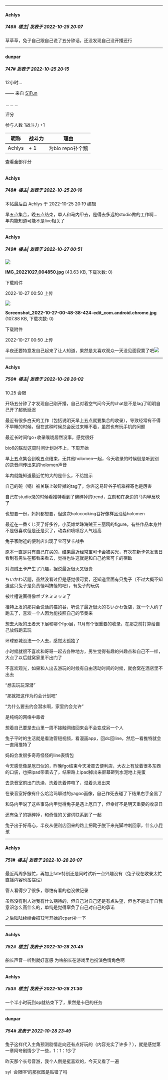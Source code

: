 

*****

####  Achlys  
##### 746#         楼主| 发表于 2022-10-25 20:07

草草草，兔子自己跟自己说了五分钟话，还没发现自己没开播还行



*****

####  dunpar  
##### 747#       发表于 2022-10-25 20:15

12小时...

—— 来自 [S1Fun](https://s1fun.koalcat.com)

﹍﹍﹍

评分

 参与人数 1战斗力 +1

|昵称|战斗力|理由|
|----|---|---|
| Achlys| + 1|为bio repo补个鹅|

查看全部评分

*****

####  Achlys  
##### 748#         楼主| 发表于 2022-10-25 20:16

 本帖最后由 Achlys 于 2022-10-25 20:19 编辑 

早五点集合，晚五点结束，单人和马内甲去，是得去多远的studio做的工作啊...
年内能知道可能不是live相关了



*****

####  Achlys  
##### 749#         楼主| 发表于 2022-10-27 00:51

<img src="https://img.saraba1st.com/forum/202210/27/005012g0yz3at0tmtl8axz.jpg" referrerpolicy="no-referrer">

<strong>IMG_20221027_004850.jpg</strong> (43.63 KB, 下载次数: 0)

下载附件

2022-10-27 00:50 上传

<img src="https://img.saraba1st.com/forum/202210/27/005013jww1kkdqsd3kk1ca.jpg" referrerpolicy="no-referrer">

<strong>Screenshot_2022-10-27-00-48-38-424-edit_com.android.chrome.jpg</strong> (107.88 KB, 下载次数: 0)

下载附件

2022-10-27 00:50 上传

半夜还要特意发自己起来了让人知道，果然是太喜欢观众一天没见面寂寞了吧<img src="https://static.saraba1st.com/image/smiley/face2017/074.png" referrerpolicy="no-referrer">



*****

####  Achlys  
##### 750#         楼主| 发表于 2022-10-28 20:02

10.25 会限

开场五分钟了才发现自己刚开播，自己对着空气问今天的chat是不是lag了明明自己开了超低延迟

最近有很多白天的工作（包括说明天早上五点就要集合的收录），导致经常有不得不早睡的时候，但在这种时候总会反过来睡不着，虽然也有玩手机的问题

最近长时间fgo+收录喉咙居然没事，感觉很好

bio6的联动这周时间计划对不上，下周开始

早上五点集合到晚五点结束，无其他holomen一起，今天收录的时候倒是听到别的录音间传出来的holomen声音

年内就能知道最近忙的大的是什么，不给提示

自己的碗（锅）被关联上破碎掉的tag了，你杏这易碎谷子纸箱裸寄也是厉害

自己在studio录的时候看推特看到了碗碎掉的trend，立刻和在身边的马内甲反映了

也想要一份，妈妈都想要，但这次holocooking谷好像样品没给holomen

最近在一番くじ买了好多谷，小英雄龙珠海贼王三丽鸥的figure，有些作品本身并不是很喜欢但是还是买了，动森和喷喷谷人气超高

兔子家附近的便利店出现了宝可梦卡战争

原本一直是只有自己在买的，结果最近经常宝可卡会被买光，有次在新卡包发售日看到有男生在那看来看去，觉得也许这就是和自己抢宝可卡的宿敌

对海贼王卡产生了兴趣，据说最近很火又很贵

ちいかわ话题，虽然没看过但是感觉很可爱，还知道里面有只兔子（不过大概不知道这只兔子是负责怪叫搞怪的吧），有兔子的玩偶

被吐槽说画得像ボブネミミッミ了

推特上发的那只会说话的猫的谷，听说了最近很火的ちいかわ饭店，就一个人约了跑去了，喜欢一个人因为能按照自己的节奏来

想去大阪的王者天下展和哪个fgo展，11月有个很重要的收录，在那之前打算给自己放假跑去玩

环球影城没法一个人去，感觉太孤独了

小时候就很不喜欢和哥哥一起去各种地方，男生觉得有趣的兴趣点和自己不一样，大点了以后就窝家里不出门了

不喜欢观光，如果和人出去游玩的时候有自由活动时间的时候，就会窝在酒店里不出去

“想去玩玩深潜”

“那就把这作为约会计划吧”

“为什么要去约会潜水啊，家里约会允许”

是纯纯的网络中毒者

想着自己要是去山里一周不接触网络回来会不会变成另一个人

兔子平时的生活就是看油管短视频，看漫画app，回dc回line，然后一看推特就会一直用推特了

妈妈会发很多奇奇怪怪的line表情包

今天感觉像是厄日似的，昨晚fgo结束今天凌晨去便利店，大衣上有放着很多东西的口袋，也把ipad带着去了，结果路上ipad掉出来屏幕砸到水泥地上完蛋

去录音室前出门洗澡，洗着洗着停电了，湿着头发出来

在录音室好像有什么哈洽玛聊过的yagoo画像，自己作死去碰了下结果右手全黑了

和马内甲说了这些事马内甲觉得兔子是遇上厄日了，但幸好不是明天重要的收录日

还有兔子的锅碎掉，和奇怪的关键词联系到了一起

兔子出于好奇心，半夜从便利店回来的路上把靴子脱下来光脚冲刺回家，什么小屁孩



*****

####  Achlys  
##### 751#         楼主| 发表于 2022-10-28 20:07

最近两周多挺忙，再加上fate特别还是同时试听一点兴趣没有（兔子现在收录太忙直播内容也蛮摆烂）

管人看得少了很多，哪怕有看的也没做记录

虽然没有别人对我有什么期待的，但自己对自己还是有点失望，但也不是出于自我意识怎么高什么的，单纯是觉得辜负了自己对自己的承诺

之后陆陆续续会把12号开始的cpart补一下



*****

####  Achlys  
##### 752#         楼主| 发表于 2022-10-28 20:45

船长声音一听到就好喜感
为啥船长在游戏里也扮演色情角色啊



*****

####  Achlys  
##### 753#         楼主| 发表于 2022-10-28 21:30

一个半小时玩到op就结束下了，果然是卡巴的任务



*****

####  dunpar  
##### 754#       发表于 2022-10-28 23:49

兔子这样代入主角预测剧情走向还有点好玩的（内容充实了许多？），就是感觉第一章阿夸剧情少了一些，1：1：1少了

昨天那个长号音游，我个人倒是挺喜欢的，今天又看了一遍

syl  会限RP的那张图是贴错了吗

